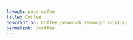 ```yaml
---
layout: page-cofee
title: Coffee
description: Coffee penambah semangat ngoding
permalink: /coffee
---
```

